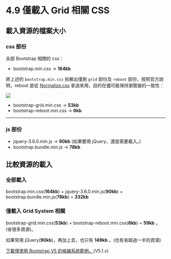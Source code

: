 # 4.9 僅載入 Grid 相關 CSS

## 載入資源的檔案大小

### css 部份

全部 Bootstrap 相關的 css：

* bootstrap.min.css → **164kb**



將上述的 `bootstrap.min.css` 拆解出僅剩 `grid` 部份及 `reboot` 部份，按照官方說明，reboot 是從 [Normalize.css](https://necolas.github.io/normalize.css/) 拿過來用，目的在儘可能保持瀏覽器的一致性：

![](../.gitbook/assets/bootstrap5\_grid\_css.png)

* bootstrap-grid.min.css → **53kb**
* bootstrap-reboot.min.css → **6kb**

****

### js 部份

* jquery-3.6.0.min.js → **90kb** (如果要用 jQuery，還是需要載入。)
* bootstrap.bundle.min.js → **78kb**



## 比較資源的載入

###

### 全部載入

bootstrap.min.css(**164kb**) + jquery-3.6.0.min.js(**90kb**) + bootstrap.bundle.min.js(**78kb**) = **332kb**

###

### 僅載入 Grid System 相關

bootstrap-grid.min.css(**53kb**) + bootstrap-reboot.min.css(**6kb**) = **59kb** 。(省很多資源)。

如果常用 jQuery(**90kb**)，再加上去，也只有 **149kb** 。(也有省超過一半的資源)



[下載僅使用 Bootstrap V5 的格線系統範例。](https://alldata.sgp1.digitaloceanspaces.com/sample/bootstrap\_grid\_v5\_1.zip)(V5.1.x)

